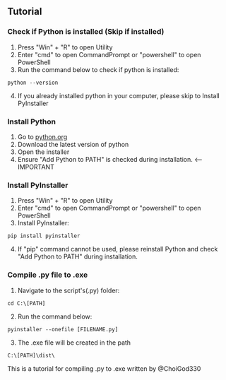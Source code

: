 ## Tutorial
### Check if Python is installed (Skip if installed)
1. Press "Win" + "R" to open Utility
2. Enter "cmd" to open CommandPrompt or "powershell" to open PowerShell
3. Run the command below to check if python is installed:
```Shell
python --version
```
4. If you already installed python in your computer, please skip to Install PyInstaller

### Install Python
1. Go to [python.org](https://www.python.org/downloads/)
2. Download the latest version of python
3. Open the installer
4. Ensure "Add Python to PATH" is checked during installation. <--IMPORTANT

### Install PyInstaller
1. Press "Win" + "R" to open Utility
2. Enter "cmd" to open CommandPrompt or "powershell" to open PowerShell
3. Install PyInstaller:
```Shell
pip install pyinstaller
```
4. If "pip" command cannot be used, please reinstall Python and check "Add Python to PATH" during installation.

### Compile .py file to .exe
1. Navigate to the script's(.py) folder:
```Shell
cd C:\[PATH]
```
2. Run the command below:
```Shell
pyinstaller --onefile [FILENAME.py]
```
3. The .exe file will be created in the path
```Shell
C:\[PATH]\dist\
```



This is a tutorial for compiling .py to .exe written by @ChoiGod330
